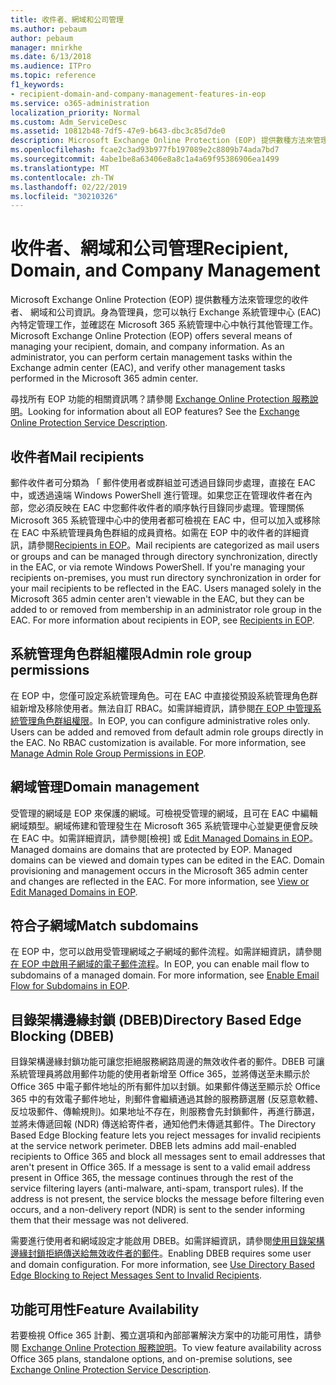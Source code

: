 ```yaml
---
title: 收件者、網域和公司管理
ms.author: pebaum
author: pebaum
manager: mnirkhe
ms.date: 6/13/2018
ms.audience: ITPro
ms.topic: reference
f1_keywords:
- recipient-domain-and-company-management-features-in-eop
ms.service: o365-administration
localization_priority: Normal
ms.custom: Adm_ServiceDesc
ms.assetid: 10812b48-7df5-47e9-b643-dbc3c85d7de0
description: Microsoft Exchange Online Protection (EOP) 提供數種方法來管理您的收件者、 網域和公司資訊。身為管理員，您可以執行 Exchange 系統管理中心 (EAC) 內特定管理工作，並確認在 Microsoft 365 系統管理中心中執行其他管理工作。
ms.openlocfilehash: fcae2c3ad93b977fb197089e2c8809b74ada7bd7
ms.sourcegitcommit: 4abe1be8a63406e8a8c1a4a69f95386906ea1499
ms.translationtype: MT
ms.contentlocale: zh-TW
ms.lasthandoff: 02/22/2019
ms.locfileid: "30210326"
---
```

# <a name="recipient-domain-and-company-management"></a><span data-ttu-id="18a3c-104">收件者、網域和公司管理</span><span class="sxs-lookup"><span data-stu-id="18a3c-104">Recipient, Domain, and Company Management</span></span>

<span data-ttu-id="18a3c-p102">Microsoft Exchange Online Protection (EOP) 提供數種方法來管理您的收件者、 網域和公司資訊。身為管理員，您可以執行 Exchange 系統管理中心 (EAC) 內特定管理工作，並確認在 Microsoft 365 系統管理中心中執行其他管理工作。</span><span class="sxs-lookup"><span data-stu-id="18a3c-p102">Microsoft Exchange Online Protection (EOP) offers several means of managing your recipient, domain, and company information. As an administrator, you can perform certain management tasks within the Exchange admin center (EAC), and verify other management tasks performed in the Microsoft 365 admin center.</span></span>
  
<span data-ttu-id="18a3c-p103">尋找所有 EOP 功能的相關資訊嗎？請參閱 [Exchange Online Protection 服務說明](exchange-online-protection-service-description.md)。</span><span class="sxs-lookup"><span data-stu-id="18a3c-p103">Looking for information about all EOP features? See the [Exchange Online Protection Service Description](exchange-online-protection-service-description.md).</span></span>
  
## <a name="mail-recipients"></a><span data-ttu-id="18a3c-109">收件者</span><span class="sxs-lookup"><span data-stu-id="18a3c-109">Mail recipients</span></span>
<span data-ttu-id="18a3c-110"><a name="BKMK_mailrecipients"> </a></span><span class="sxs-lookup"><span data-stu-id="18a3c-110"></span></span>

<span data-ttu-id="18a3c-p104">郵件收件者可分類為 「 郵件使用者或群組並可透過目錄同步處理，直接在 EAC 中，或透過遠端 Windows PowerShell 進行管理。如果您正在管理收件者在內部，您必須反映在 EAC 中您郵件收件者的順序執行目錄同步處理。管理關係 Microsoft 365 系統管理中心中的使用者都可檢視在 EAC 中，但可以加入或移除在 EAC 中系統管理員角色群組的成員資格。如需在 EOP 中的收件者的詳細資訊，請參閱[Recipients in EOP](https://go.microsoft.com/fwlink/p/?LinkId=280011)。</span><span class="sxs-lookup"><span data-stu-id="18a3c-p104">Mail recipients are categorized as mail users or groups and can be managed through directory synchronization, directly in the EAC, or via remote Windows PowerShell. If you're managing your recipients on-premises, you must run directory synchronization in order for your mail recipients to be reflected in the EAC. Users managed solely in the Microsoft 365 admin center aren't viewable in the EAC, but they can be added to or removed from membership in an administrator role group in the EAC. For more information about recipients in EOP, see [Recipients in EOP](https://go.microsoft.com/fwlink/p/?LinkId=280011).</span></span>
  
## <a name="admin-role-group-permissions"></a><span data-ttu-id="18a3c-115">系統管理角色群組權限</span><span class="sxs-lookup"><span data-stu-id="18a3c-115">Admin role group permissions</span></span>
<span data-ttu-id="18a3c-116"><a name="BKMK_adminrolegrouppermissions"> </a></span><span class="sxs-lookup"><span data-stu-id="18a3c-116"></span></span>

<span data-ttu-id="18a3c-p105">在 EOP 中，您僅可設定系統管理角色。可在 EAC 中直接從預設系統管理角色群組新增及移除使用者。無法自訂 RBAC。如需詳細資訊，請參閱[在 EOP 中管理系統管理角色群組權限](https://go.microsoft.com/fwlink/p/?LinkId=282238)。</span><span class="sxs-lookup"><span data-stu-id="18a3c-p105">In EOP, you can configure administrative roles only. Users can be added and removed from default admin role groups directly in the EAC. No RBAC customization is available. For more information, see [Manage Admin Role Group Permissions in EOP](https://go.microsoft.com/fwlink/p/?LinkId=282238).</span></span>
  
## <a name="domain-management"></a><span data-ttu-id="18a3c-121">網域管理</span><span class="sxs-lookup"><span data-stu-id="18a3c-121">Domain management</span></span>
<span data-ttu-id="18a3c-122"><a name="BKMK_domainmanagement"> </a></span><span class="sxs-lookup"><span data-stu-id="18a3c-122"></span></span>

<span data-ttu-id="18a3c-p106">受管理的網域是 EOP 來保護的網域。可檢視受管理的網域，且可在 EAC 中編輯網域類型。網域佈建和管理發生在 Microsoft 365 系統管理中心並變更便會反映在 EAC 中。如需詳細資訊，請參閱[檢視] 或 [Edit Managed Domains in EOP](https://go.microsoft.com/fwlink/p/?LinkId=282239)。</span><span class="sxs-lookup"><span data-stu-id="18a3c-p106">Managed domains are domains that are protected by EOP. Managed domains can be viewed and domain types can be edited in the EAC. Domain provisioning and management occurs in the Microsoft 365 admin center and changes are reflected in the EAC. For more information, see [View or Edit Managed Domains in EOP](https://go.microsoft.com/fwlink/p/?LinkId=282239).</span></span>
  
## <a name="match-subdomains"></a><span data-ttu-id="18a3c-127">符合子網域</span><span class="sxs-lookup"><span data-stu-id="18a3c-127">Match subdomains</span></span>
<span data-ttu-id="18a3c-128"><a name="BKMK_EOP_Match_Subdomains"> </a></span><span class="sxs-lookup"><span data-stu-id="18a3c-128"></span></span>

<span data-ttu-id="18a3c-p107">在 EOP 中，您可以啟用受管理網域之子網域的郵件流程。如需詳細資訊，請參閱[在 EOP 中啟用子網域的電子郵件流程](https://go.microsoft.com/fwlink/p/?LinkId=397213)。</span><span class="sxs-lookup"><span data-stu-id="18a3c-p107">In EOP, you can enable mail flow to subdomains of a managed domain. For more information, see [Enable Email Flow for Subdomains in EOP](https://go.microsoft.com/fwlink/p/?LinkId=397213).</span></span> 
  
## <a name="directory-based-edge-blocking-dbeb"></a><span data-ttu-id="18a3c-131">目錄架構邊緣封鎖 (DBEB)</span><span class="sxs-lookup"><span data-stu-id="18a3c-131">Directory Based Edge Blocking (DBEB)</span></span>
<span data-ttu-id="18a3c-132"><a name="BKMK_DBEB"> </a></span><span class="sxs-lookup"><span data-stu-id="18a3c-132"></span></span>

<span data-ttu-id="18a3c-p108">目錄架構邊緣封鎖功能可讓您拒絕服務網路周邊的無效收件者的郵件。DBEB 可讓系統管理員將啟用郵件功能的使用者新增至 Office 365，並將傳送至未顯示於 Office 365 中電子郵件地址的所有郵件加以封鎖。如果郵件傳送至顯示於 Office 365 中的有效電子郵件地址，則郵件會繼續通過其餘的服務篩選層 (反惡意軟體、反垃圾郵件、傳輸規則)。如果地址不存在，則服務會先封鎖郵件，再進行篩選，並將未傳遞回報 (NDR) 傳送給寄件者，通知他們未傳遞其郵件。</span><span class="sxs-lookup"><span data-stu-id="18a3c-p108">The Directory Based Edge Blocking feature lets you reject messages for invalid recipients at the service network perimeter. DBEB lets admins add mail-enabled recipients to Office 365 and block all messages sent to email addresses that aren't present in Office 365. If a message is sent to a valid email address present in Office 365, the message continues through the rest of the service filtering layers (anti-malware, anti-spam, transport rules). If the address is not present, the service blocks the message before filtering even occurs, and a non-delivery report (NDR) is sent to the sender informing them that their message was not delivered.</span></span> 
  
<span data-ttu-id="18a3c-p109">需要進行使用者和網域設定才能啟用 DBEB。如需詳細資訊，請參閱[使用目錄架構邊緣封鎖拒絕傳送給無效收件者的郵件](https://go.microsoft.com/fwlink/p/?LinkId=390676)。</span><span class="sxs-lookup"><span data-stu-id="18a3c-p109">Enabling DBEB requires some user and domain configuration. For more information, see [Use Directory Based Edge Blocking to Reject Messages Sent to Invalid Recipients](https://go.microsoft.com/fwlink/p/?LinkId=390676).</span></span>
  
## <a name="feature-availability"></a><span data-ttu-id="18a3c-139">功能可用性</span><span class="sxs-lookup"><span data-stu-id="18a3c-139">Feature Availability</span></span>
<span data-ttu-id="18a3c-140"><a name="BKMK_DBEB"> </a></span><span class="sxs-lookup"><span data-stu-id="18a3c-140"></span></span>

<span data-ttu-id="18a3c-141">若要檢視 Office 365 計劃、獨立選項和內部部署解決方案中的功能可用性，請參閱 [Exchange Online Protection 服務說明](exchange-online-protection-service-description.md)。</span><span class="sxs-lookup"><span data-stu-id="18a3c-141">To view feature availability across Office 365 plans, standalone options, and on-premise solutions, see [Exchange Online Protection Service Description](exchange-online-protection-service-description.md).</span></span>
  

